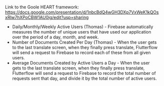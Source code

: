 Link to the Goole HEART framework: 
https://docs.google.com/presentation/d/1nbcBdQ4wGH3DXp7VxWeK1kQOsxRlw7hXPoCBW1AU0ig/edit?usp=sharing

* Daily/Monthly/Weekly Active Users (Thomas) - Firebase automatically measures the number of unique users that have used our application over the period of a day, month, and week.
* Number of Documents Created Per Day (Thomas) - When the user gets to the last translate screen, when they finally press translate, Flutterflow will send a request to Firebase to record each of these from all given users. 
* Average Documents Created by Active Users a Day - When the user gets to the last translate screen, when they finally press translate, Flutterflow will send a request to Firebase to record the total number of requests sent that day, and divide it by the total number of active users. 
